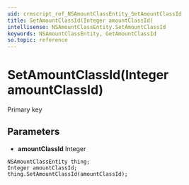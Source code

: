 ```yaml
---
uid: crmscript_ref_NSAmountClassEntity_SetAmountClassId
title: SetAmountClassId(Integer amountClassId)
intellisense: NSAmountClassEntity.SetAmountClassId
keywords: NSAmountClassEntity, GetAmountClassId
so.topic: reference
---
```


# SetAmountClassId(Integer amountClassId)

Primary key

## Parameters

* **amountClassId** Integer

```crmscript
NSAmountClassEntity thing;
Integer amountClassId;
thing.SetAmountClassId(amountClassId);
```

